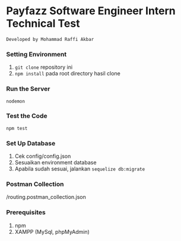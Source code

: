 # Payfazz Software Engineer Intern Technical Test
`Developed by Mohammad Raffi Akbar`

### Setting Environment
1. `git clone` repository ini
2. `npm install` pada root directory hasil clone

### Run the Server
`nodemon`

### Test the Code
`npm test`

### Set Up Database
1. Cek config/config.json
2. Sesuaikan environment database
2. Apabila sudah sesuai, jalankan `sequelize db:migrate`

### Postman Collection
/routing.postman_collection.json

### Prerequisites
1. npm
2. XAMPP (MySql, phpMyAdmin)
